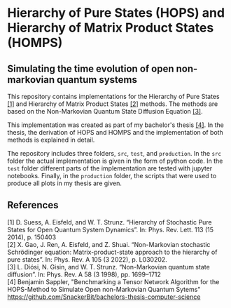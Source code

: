 # Hierarchy of Pure States (HOPS) and Hierarchy of Matrix Product States (HOMPS)
## Simulating the time evolution of open non-markovian quantum systems
This repository contains implementations for the Hierarchy of Pure States [[1]](#1) and Hierarchy of Matrix Product States [[2]](#2) methods.
The methods are based on the Non-Markovian Quantum State Diffusion Equation [[3]](#3). <br />

This implementation was created as part of my bachelor's thesis [[4]](#4). In the thesis, the derivation of HOPS and HOMPS and the implementation
of both methods is explained in detail. <br />

The repository includes three folders, `src`, `test`, and `production`. In the `src` folder the actual implementation is given in the
form of python code. In the `test` folder different parts of the implementation are tested with jupyter notebooks. Finally, in the `production`
folder, the scripts that were used to produce all plots in my thesis are given.

## References
<a id="1">[1]</a> 
D. Suess, A. Eisfeld, and W. T. Strunz. “Hierarchy of Stochastic Pure States for Open Quantum System Dynamics”. In: Phys. Rev. Lett. 113 (15 2014), p. 150403 <br />
<a id="2">[2]</a> 
X. Gao, J. Ren, A. Eisfeld, and Z. Shuai. “Non-Markovian stochastic Schrödinger equation: Matrix-product-state approach to the hierarchy of pure states”. In: Phys. Rev. A 105 (3 2022), p. L030202. <br />
<a id="3">[3]</a> 
L. Diósi, N. Gisin, and W. T. Strunz. “Non-Markovian quantum state diffusion”. In: Phys. Rev. A 58 (3 1998), pp. 1699–1712 <br />
<a id="4">[4]</a> 
Benjamin Sappler, "Benchmarking a Tensor Network Algorithm for the HOPS-Method to Simulate Open non-Markovian Quantum Sytems" https://github.com/SnackerBit/bachelors-thesis-computer-science <br />
